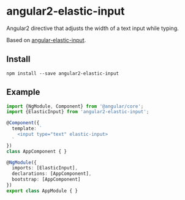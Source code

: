 # angular2-elastic-input

Angular2 directive that adjusts the width of a text input while typing.

Based on [angular-elastic-input](https://github.com/jacek-pulit/angular-elastic-input).

## Install

`npm install --save angular2-elastic-input`

## Example

```typescript
import {NgModule, Component} from '@angular/core';
import {ElasticInput} from 'angular2-elastic-input';

@Component({
  template: `
    <input type="text" elastic-input>
  `
})
class AppComponent { }

@NgModule({
  imports: [ElasticInput],
  declarations: [AppComponent],
  bootstrap: [AppComponent]
})
export class AppModule { }
```
